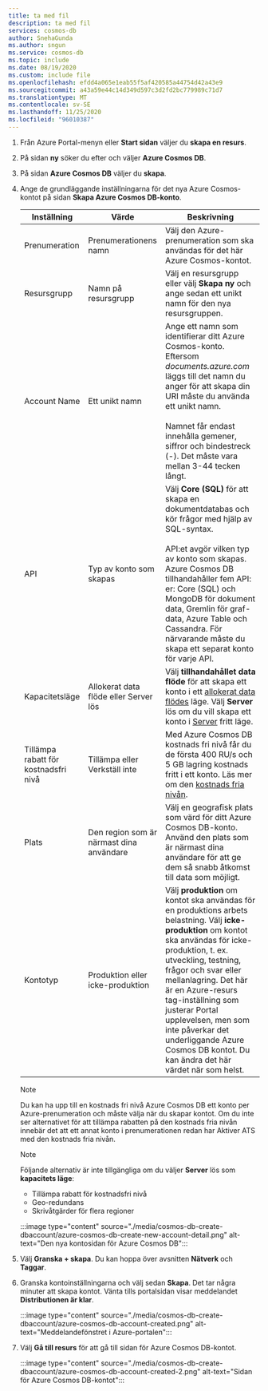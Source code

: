 ```yaml
---
title: ta med fil
description: ta med fil
services: cosmos-db
author: SnehaGunda
ms.author: sngun
ms.service: cosmos-db
ms.topic: include
ms.date: 08/19/2020
ms.custom: include file
ms.openlocfilehash: efdd4a065e1eab55f5af420585a44754d42a43e9
ms.sourcegitcommit: a43a59e44c14d349d597c3d2fd2bc779989c71d7
ms.translationtype: MT
ms.contentlocale: sv-SE
ms.lasthandoff: 11/25/2020
ms.locfileid: "96010387"
---
```

1. Från Azure Portal-menyn eller **Start sidan** väljer du **skapa en resurs**.

1. På sidan **ny** söker du efter och väljer **Azure Cosmos DB**.

1. På sidan **Azure Cosmos DB** väljer du **skapa**.

1. Ange de grundläggande inställningarna för det nya Azure Cosmos-kontot på sidan **Skapa Azure Cosmos DB-konto**. 

    |Inställning|Värde|Beskrivning |
    |---|---|---|
    |Prenumeration|Prenumerationens namn|Välj den Azure-prenumeration som ska användas för det här Azure Cosmos-kontot. |
    |Resursgrupp|Namn på resursgrupp|Välj en resursgrupp eller välj **Skapa ny** och ange sedan ett unikt namn för den nya resursgruppen. |
    |Account Name|Ett unikt namn|Ange ett namn som identifierar ditt Azure Cosmos-konto. Eftersom *documents.azure.com* läggs till det namn du anger för att skapa din URI måste du använda ett unikt namn.<br><br>Namnet får endast innehålla gemener, siffror och bindestreck (-). Det måste vara mellan 3-44 tecken långt.|
    |API|Typ av konto som skapas|Välj **Core (SQL)** för att skapa en dokumentdatabas och kör frågor med hjälp av SQL-syntax. <br><br>API:et avgör vilken typ av konto som skapas. Azure Cosmos DB tillhandahåller fem API: er: Core (SQL) och MongoDB för dokument data, Gremlin för graf-data, Azure Table och Cassandra. För närvarande måste du skapa ett separat konto för varje API. |
    |Kapacitetsläge|Allokerat data flöde eller Server lös|Välj **tillhandahållet data flöde** för att skapa ett konto i ett [allokerat data flödes](../articles/cosmos-db/set-throughput.md) läge. Välj **Server** lös om du vill skapa ett konto i [Server](../articles/cosmos-db/serverless.md) fritt läge.|
    |Tillämpa rabatt för kostnadsfri nivå|Tillämpa eller Verkställ inte|Med Azure Cosmos DB kostnads fri nivå får du de första 400 RU/s och 5 GB lagring kostnads fritt i ett konto. Läs mer om den [kostnads fria nivån](https://azure.microsoft.com/pricing/details/cosmos-db/).|
    |Plats|Den region som är närmast dina användare|Välj en geografisk plats som värd för ditt Azure Cosmos DB-konto. Använd den plats som är närmast dina användare för att ge dem så snabb åtkomst till data som möjligt.|
    |Kontotyp|Produktion eller icke-produktion|Välj **produktion** om kontot ska användas för en produktions arbets belastning. Välj **icke-produktion** om kontot ska användas för icke-produktion, t. ex. utveckling, testning, frågor och svar eller mellanlagring. Det här är en Azure-resurs tag-inställning som justerar Portal upplevelsen, men som inte påverkar det underliggande Azure Cosmos DB kontot. Du kan ändra det här värdet när som helst.|

    > [!NOTE]
    > Du kan ha upp till en kostnads fri nivå Azure Cosmos DB ett konto per Azure-prenumeration och måste välja när du skapar kontot. Om du inte ser alternativet för att tillämpa rabatten på den kostnads fria nivån innebär det att ett annat konto i prenumerationen redan har Aktiver ATS med den kostnads fria nivån.
   
    > [!NOTE]
    > Följande alternativ är inte tillgängliga om du väljer **Server** lös som **kapacitets läge**:
    > - Tillämpa rabatt för kostnadsfri nivå
    > - Geo-redundans
    > - Skrivåtgärder för flera regioner
    
    :::image type="content" source="./media/cosmos-db-create-dbaccount/azure-cosmos-db-create-new-account-detail.png" alt-text="Den nya kontosidan för Azure Cosmos DB":::

1. Välj **Granska + skapa**. Du kan hoppa över avsnitten **Nätverk** och **Taggar**.

1. Granska kontoinställningarna och välj sedan **Skapa**. Det tar några minuter att skapa kontot. Vänta tills portalsidan visar meddelandet **Distributionen är klar**. 

    :::image type="content" source="./media/cosmos-db-create-dbaccount/azure-cosmos-db-account-created.png" alt-text="Meddelandefönstret i Azure-portalen":::

1. Välj **Gå till resurs** för att gå till sidan för Azure Cosmos DB-kontot. 

    :::image type="content" source="./media/cosmos-db-create-dbaccount/azure-cosmos-db-account-created-2.png" alt-text="Sidan för Azure Cosmos DB-kontot":::
